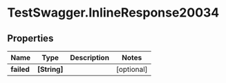 # TestSwagger.InlineResponse20034

## Properties

Name | Type | Description | Notes
------------ | ------------- | ------------- | -------------
**failed** | **[String]** |  | [optional] 


